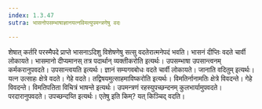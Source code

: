 ```yaml
---
index: 1.3.47
sutra: भासनोपसम्भाषाज्ञानयत्नविमत्युपमन्त्रणेषु वदः

---
```

शेषात् कर्तरि परस्मैपदे प्राप्ते भासनाऽदिशु विशेषणेषु सत्सु वदतेरात्मनेपदं भवति। भासनं दीप्तिः वदते चार्वी लोकायते। भासमानो दीप्यमानस् तत्र पदार्थान् व्यक्तीकरोति इत्यर्थः। उपसम्भाषा उपसान्त्वनम् कर्मकरानुपवदते। उपसान्त्वयति इत्यर्थः। ज्ञानं सम्यगवबोधः वदते चार्वी लोकायते। जानाति वदितुम् इत्यर्थः। यत्न उत्साहः क्षेत्रे वदते। गेहे वदते। तद्विषयमुत्साहमाविष्करोति इत्यर्थः। विमतिर्नानामतिः क्षेत्रे विवदन्ते। गेहे विवदन्ते। विमतिपतिता विचित्रं भाषन्ते इत्यर्थः। उपमन्त्रणं रहस्युपच्छन्दनम् कुलभार्यामुपवदते। परदारानुपवदते। उपच्छन्दय्ति इत्यर्थः। एतेषु इति किम्? यत् किञ्चिद् वदति।